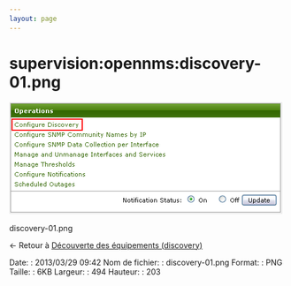 ```yaml
---
layout: page
---
```


supervision:opennms:discovery-01.png
====================================

[![discovery-01.png](../../../assets/media/supervision/opennms/discovery-01.png@cache=&w=494&h=203 "discovery-01.png")](../../../assets/media/supervision/opennms/discovery-01.png@cache= "Afficher le fichier original")

discovery-01.png

← Retour à [Découverte des équipements
(discovery)](../../../opennms/discovery.html "opennms:discovery")

Date:
:   2013/03/29 09:42
Nom de fichier:
:   discovery-01.png
Format:
:   PNG
Taille:
:   6KB
Largeur:
:   494
Hauteur:
:   203

